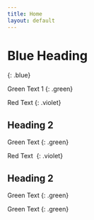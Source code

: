 ```yaml
---
title: Home
layout: default
---
```


# Blue Heading
{: .blue}

Green Text 1
{: .green}

Red Text
{: .violet}

## Heading 2

Green Text
{: .green}

Red Text&nbsp;
{: .violet}

## Heading 2

Green Text
{: .green}

Green Text
{: .green}